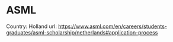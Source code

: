 # ASML

Country: Holland
url: https://www.asml.com/en/careers/students-graduates/asml-scholarship/netherlands#application-process